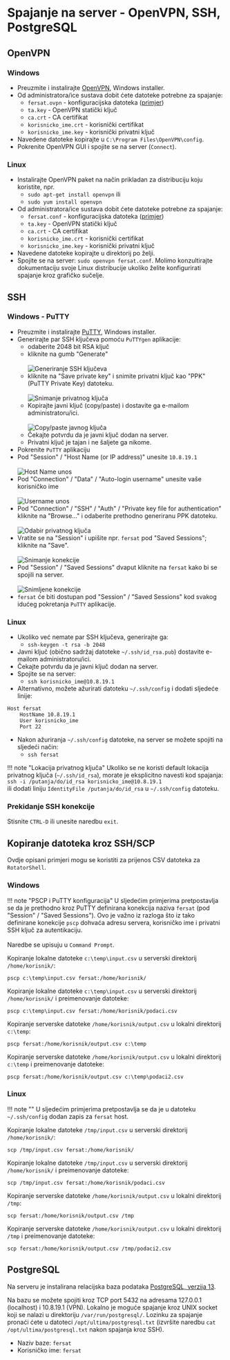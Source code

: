 # Spajanje na server - OpenVPN, SSH, PostgreSQL

## OpenVPN

### Windows

- Preuzmite i instalirajte [OpenVPN](https://openvpn.net/community-downloads/), Windows installer.
- Od administratora/ice sustava dobit ćete datoteke potrebne za spajanje:
    - `fersat.ovpn` - konfiguracijska datoteka ([primjer](assets/files/openvpn/fersat_win_primjer.ovpn))
    - `ta.key` - OpenVPN statički ključ
    - `ca.crt` - CA certifikat
    - `korisnicko_ime.crt` - korisnički certifikat
    - `korisnicko_ime.key` - korisnički privatni ključ
- Navedene datoteke kopirajte u `C:\Program Files\OpenVPN\config`.
- Pokrenite OpenVPN GUI i spojite se na server (`Connect`).

### Linux

- Instalirajte OpenVPN paket na način prikladan za distribuciju koju koristite, npr.
    - `sudo apt-get install openvpn` ili 
    - `sudo yum install openvpn`
- Od administratora/ice sustava dobit ćete datoteke potrebne za spajanje:
    - `fersat.conf` - konfiguracijska datoteka ([primjer](assets/files/openvpn/fersat_linux_primjer.conf))
    - `ta.key` - OpenVPN statički ključ
    - `ca.crt` - CA certifikat
    - `korisnicko_ime.crt` - korisnički certifikat
    - `korisnicko_ime.key` - korisnički privatni ključ
- Navedene datoteke kopirajte u direktorij po želji.
- Spojite se na server: `sudo openvpn fersat.conf`. Molimo konzultirajte dokumentaciju svoje Linux distribucije ukoliko želite konfigurirati spajanje kroz grafičko sučelje.

## SSH

### Windows - PuTTY

- Preuzmite i instalirajte [PuTTY](https://www.chiark.greenend.org.uk/~sgtatham/putty/latest.html), Windows installer.
- Generirajte par SSH ključeva pomoću `PuTTYgen` aplikacije:
    - odaberite 2048 bit RSA ključ
    - kliknite na gumb "Generate" <br><br>
    ![Generiranje SSH ključeva](assets/img/putty/01-puttygen-generate.jpg)
    - kliknite na "Save private key" i snimite privatni ključ kao "PPK" (PuTTY Private Key) datoteku. <br><br>
    ![Snimanje privatnog ključa](assets/img/putty/02-puttygen-save-ppk.jpg)
    - Kopirajte javni ključ (copy/paste) i dostavite ga e-mailom administratoru/ici. <br><br>
    ![Copy/paste javnog ključa](assets/img/putty/03-puttygen-copy-public-key.jpg)
    - Čekajte potvrdu da je javni ključ dodan na server.
    - Privatni ključ je tajan i ne šaljete ga nikome.
- Pokrenite `PuTTY` aplikaciju
- Pod "Session" / "Host Name (or IP address)" unesite `10.8.19.1` <br><br>
![Host Name unos](assets/img/putty/04-putty-hostname.jpg)
- Pod "Connection" / "Data" / "Auto-login username" unesite vaše korisničko ime <br><br>
![Username unos](assets/img/putty/05-putty-username.jpg)
- Pod "Connection" / "SSH" / "Auth" / "Private key file for authentication" kliknite na "Browse..." i odaberite prethodno generiranu PPK datoteku. <br><br>
![Odabir privatnog ključa](assets/img/putty/06-putty-load-privkey.jpg)
- Vratite se na "Session" i upišite npr. `fersat` pod "Saved Sessions"; kliknite na "Save". <br><br>
![Snimanje konekcije](assets/img/putty/07-putty-save-session.jpg)
- Pod "Session" / "Saved Sessions" dvaput kliknite na `fersat` kako bi se spojili na server. <br><br>
![Snimljene konekcije](assets/img/putty/08-putty-saved-sessions.jpg)
- `fersat` će biti dostupan pod "Session" / "Saved Sessions" kod svakog idućeg pokretanja `PuTTY` aplikacije.

### Linux

- Ukoliko već nemate par SSH ključeva, generirajte ga:
    - `ssh-keygen -t rsa -b 2048`
- Javni ključ (obično sadržaj datoteke `~/.ssh/id_rsa.pub`) dostavite e-mailom administratoru/ici.
- Čekajte potvrdu da je javni ključ dodan na server.
- Spojite se na server:
    - `ssh korisnicko_ime@10.8.19.1`
- Alternativno, možete ažurirati datoteku `~/.ssh/config` i dodati sljedeće linije:
```
Host fersat
    HostName 10.8.19.1
	User korisnicko_ime
	Port 22
```
- Nakon ažuriranja `~/.ssh/config` datoteke, na server se možete spojiti na sljedeći način:
    - `ssh fersat`

!!! note "Lokacija privatnog ključa"
    Ukoliko se ne koristi default lokacija privatnog ključa (`~/.ssh/id_rsa`), morate je eksplicitno navesti kod spajanja: <br>
    `ssh -i /putanja/do/id_rsa korisnicko_ime@10.8.19.1`<br>
    ili dodati liniju `IdentityFile /putanja/do/id_rsa` u `~/.ssh/config` datoteku.

### Prekidanje SSH konekcije

Stisnite `CTRL-D` ili unesite naredbu `exit`.


## Kopiranje datoteka kroz SSH/SCP

Ovdje opisani primjeri mogu se koristiti za prijenos CSV datoteka za `RotatorShell`.

### Windows 

!!! note "PSCP i PuTTY konfiguracija"
    U sljedećim primjerima pretpostavlja se da je prethodno kroz PuTTY definirana konekcija naziva `fersat` (pod "Session" / "Saved Sessions"). Ovo je važno iz razloga što iz tako definirane konekcije `pscp` dohvaća adresu servera, korisničko ime i privatni SSH ključ za autentikaciju. <br><br>
    Naredbe se upisuju u `Command Prompt`.

Kopiranje lokalne datoteke `c:\temp\input.csv` u serverski direktorij `/home/korisnik/`:
```
pscp c:\temp\input.csv fersat:/home/korisnik/
```

Kopiranje lokalne datoteke `c:\temp\input.csv` u serverski direktorij `/home/korisnik/` i preimenovanje datoteke:
```
pscp c:\temp\input.csv fersat:/home/korisnik/podaci.csv
```

Kopiranje serverske datoteke `/home/korisnik/output.csv` u lokalni direktorij `c:\temp`:
```
pscp fersat:/home/korisnik/output.csv c:\temp
```

Kopiranje serverske datoteke `/home/korisnik/output.csv` u lokalni direktorij `c:\temp` i preimenovanje datoteke:
```
pscp fersat:/home/korisnik/output.csv c:\temp\podaci2.csv
```

### Linux

!!! note ""
    U sljedećim primjerima pretpostavlja se da je u datoteku `~/.ssh/config` dodan zapis za `fersat` host.

Kopiranje lokalne datoteke `/tmp/input.csv` u serverski direktorij `/home/korisnik/`:
```
scp /tmp/input.csv fersat:/home/korisnik/
```

Kopiranje lokalne datoteke `/tmp/input.csv` u serverski direktorij `/home/korisnik/` i preimenovanje datoteke:
```
scp /tmp/input.csv fersat:/home/korisnik/podaci.csv
```

Kopiranje serverske datoteke `/home/korisnik/output.csv` u lokalni direktorij `/tmp`:
```
scp fersat:/home/korisnik/output.csv /tmp
```

Kopiranje serverske datoteke `/home/korisnik/output.csv` u lokalni direktorij `/tmp` i preimenovanje datoteke:
```
scp fersat:/home/korisnik/output.csv /tmp/podaci2.csv
```

## PostgreSQL

Na serveru je instalirana relacijska baza podataka [PostgreSQL, verzija 13](https://www.postgresql.org/docs/13/index.html).

Na bazu se možete spojiti kroz TCP port 5432 na adresama 127.0.0.1 (localhost) i 10.8.19.1 (VPN). Lokalno je moguće spajanje kroz UNIX socket koji se nalazi u direktoriju `/var/run/postgresql/`. Lozinku za spajanje pronaći ćete u datoteci `/opt/ultima/postgresql.txt` (izvršite naredbu `cat /opt/ultima/postgresql.txt` nakon spajanja kroz SSH).

 - Naziv baze: `fersat`
 - Korisničko ime: `fersat`
